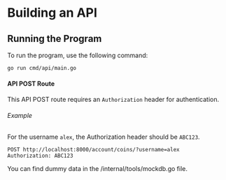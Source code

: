 # Building an API

## Running the Program

To run the program, use the following command:

```bash
go run cmd/api/main.go
```

#### API POST Route

This API POST route requires an `Authorization` header for authentication.

###### Example

For the username `alex`, the Authorization header should be `ABC123`.

```
POST http://localhost:8000/account/coins/?username=alex
Authorization: ABC123
```

You can find dummy data in the /internal/tools/mockdb.go file.